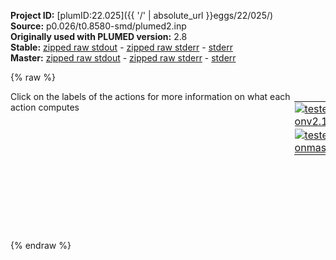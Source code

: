 **Project ID:** [plumID:22.025]({{ '/' | absolute_url }}eggs/22/025/)  
**Source:** p0.026/t0.8580-smd/plumed2.inp  
**Originally used with PLUMED version:** 2.8  
**Stable:** [zipped raw stdout](plumed2.inp.plumed.stdout.txt.zip) - [zipped raw stderr](plumed2.inp.plumed.stderr.txt.zip) - [stderr](plumed2.inp.plumed.stderr)  
**Master:** [zipped raw stdout](plumed2.inp.plumed_master.stdout.txt.zip) - [zipped raw stderr](plumed2.inp.plumed_master.stderr.txt.zip) - [stderr](plumed2.inp.plumed_master.stderr)  

{% raw %}
<div style="width: 100%; float:left">
<div style="width: 90%; float:left" id="value_details_data/p0.026/t0.8580-smd/plumed2.inp"> Click on the labels of the actions for more information on what each action computes </div>
<div style="width: 10%; float:left"><table><tr><td style="padding:1px"><a href="plumed2.inp.plumed.stderr"><img src="https://img.shields.io/badge/v2.10-passing-green.svg" alt="tested onv2.10" /></a></td></tr><tr><td style="padding:1px"><a href="plumed2.inp.plumed_master.stderr"><img src="https://img.shields.io/badge/master-passing-green.svg" alt="tested onmaster" /></a></td></tr></table></div></div>
<pre style="width=97%;">
<span class="plumedtooltip" style="color:green">UNITS<span class="right">This command sets the internal units for the code. <a href="https://www.plumed.org/doc-master/user-doc/html/_u_n_i_t_s.html" style="color:green">More details</a><i></i></span></span> <span class="plumedtooltip">NATURAL<span class="right"> use natural units<i></i></span></span>
<br/><span style="display:none;" id="data/p0.026/t0.8580-smd/plumed2.inp">The UNITS action with label <b></b> calculates something</span><span class="plumedtooltip" style="color:green">VOLUME<span class="right">Calculate the volume of the simulation box. <a href="https://www.plumed.org/doc-master/user-doc/html/_v_o_l_u_m_e.html" style="color:green">More details</a><i></i></span></span> <span class="plumedtooltip">LABEL<span class="right">a label for the action so that its output can be referenced in the input to other actions<i></i></span></span>=<b name="data/p0.026/t0.8580-smd/plumed2.inpvol" onclick='showPath("data/p0.026/t0.8580-smd/plumed2.inp","data/p0.026/t0.8580-smd/plumed2.inpvol","data/p0.026/t0.8580-smd/plumed2.inpvol","black")'>vol</b><span style="display:none;" id="data/p0.026/t0.8580-smd/plumed2.inpvol">The VOLUME action with label <b>vol</b> calculates the following quantities:<table  align="center" frame="void" width="95%" cellpadding="5%"><tr><td width="5%"><b> Quantity </b>  </td><td width="5%"><b> Type </b>  </td><td><b> Description </b> </td></tr><tr><td width="5%">vol</td><td width="5%"><font color="black">scalar</font></td><td>the volume of simulation box</td></tr></table></span>
<span class="plumedtooltip" style="color:green">CUSTOM<span class="right">Calculate a combination of variables using a custom expression. <a href="https://www.plumed.org/doc-master/user-doc/html/_c_u_s_t_o_m.html" style="color:green">More details</a><i></i></span></span> <span class="plumedtooltip">ARG<span class="right">the values input to this function<i></i></span></span>=<b name="data/p0.026/t0.8580-smd/plumed2.inpvol">vol</b> <span class="plumedtooltip">FUNC<span class="right">the function you wish to evaluate<i></i></span></span>=x/17576 <span class="plumedtooltip">PERIODIC<span class="right">if the output of your function is periodic then you should specify the periodicity of the function<i></i></span></span>=NO <span class="plumedtooltip">LABEL<span class="right">a label for the action so that its output can be referenced in the input to other actions<i></i></span></span>=<b name="data/p0.026/t0.8580-smd/plumed2.inpmolvol" onclick='showPath("data/p0.026/t0.8580-smd/plumed2.inp","data/p0.026/t0.8580-smd/plumed2.inpmolvol","data/p0.026/t0.8580-smd/plumed2.inpmolvol","black")'>molvol</b><span style="display:none;" id="data/p0.026/t0.8580-smd/plumed2.inpmolvol">The CUSTOM action with label <b>molvol</b> calculates the following quantities:<table  align="center" frame="void" width="95%" cellpadding="5%"><tr><td width="5%"><b> Quantity </b>  </td><td width="5%"><b> Type </b>  </td><td><b> Description </b> </td></tr><tr><td width="5%">molvol</td><td width="5%"><font color="black">scalar</font></td><td>an arbitrary function</td></tr></table></span>
<br/><span id="data/p0.026/t0.8580-smd/plumed2.inpdefres_short"><span class="plumedtooltip" style="color:green">MOVINGRESTRAINT<span class="right">Add a time-dependent, harmonic restraint on one or more variables. This action has <a class="toggler" href='javascript:;' onclick='toggleDisplay("data/p0.026/t0.8580-smd/plumed2.inpdefres");'>hidden defaults</a>. <a href="https://www.plumed.org/doc-master/user-doc/html/_m_o_v_i_n_g_r_e_s_t_r_a_i_n_t.html">More details</a><i></i></span></span> ...
  <span class="plumedtooltip">ARG<span class="right">the labels of the scalars on which the bias will act<i></i></span></span>=<b name="data/p0.026/t0.8580-smd/plumed2.inpmolvol">molvol</b>
  <span class="plumedtooltip">STEP0<span class="right">This keyword appears multiple times as STEPx with x=0,1,2,<i></i></span></span>=0       <span class="plumedtooltip">AT0<span class="right">ATx is equal to the position of the restraint at time STEPx<i></i></span></span>=1.7 <span class="plumedtooltip">KAPPA0<span class="right">KAPPAx is equal to the value of the force constants at time STEPx<i></i></span></span>=1e5
  <span class="plumedtooltip">STEP1<span class="right">This keyword appears multiple times as STEPx with x=0,1,2,<i></i></span></span>=2000000 <span class="plumedtooltip">AT1<span class="right">ATx is equal to the position of the restraint at time STEPx<i></i></span></span>=2.2 <span class="plumedtooltip">KAPPA1<span class="right">KAPPAx is equal to the value of the force constants at time STEPx<i></i></span></span>=1e5
  <span class="plumedtooltip">LABEL<span class="right">a label for the action so that its output can be referenced in the input to other actions<i></i></span></span>=<b name="data/p0.026/t0.8580-smd/plumed2.inpres" onclick='showPath("data/p0.026/t0.8580-smd/plumed2.inp","data/p0.026/t0.8580-smd/plumed2.inpres","data/p0.026/t0.8580-smd/plumed2.inpres","black")'>res</b><span style="display:none;" id="data/p0.026/t0.8580-smd/plumed2.inpres">The MOVINGRESTRAINT action with label <b>res</b> calculates the following quantities:<table  align="center" frame="void" width="95%" cellpadding="5%"><tr><td width="5%"><b> Quantity </b>  </td><td width="5%"><b> Type </b>  </td><td><b> Description </b> </td></tr><tr><td width="5%">res.bias</td><td width="5%"><font color="black">scalar</font></td><td>the instantaneous value of the bias potential</td></tr><tr><td width="5%">res.force2</td><td width="5%"><font color="black">scalar</font></td><td>the instantaneous value of the squared force due to this bias potential</td></tr><tr><td width="5%">res.molvol_cntr</td><td width="5%"><font color="black">scalar</font></td><td>one or multiple instances of this quantity can be referenced elsewhere in the input file. these quantities will named with  the arguments of the bias followed by the character string _cntr. These quantities give the instantaneous position of the center of the harmonic potential. This particular component measures this quantity for the input CV named molvol</td></tr><tr><td width="5%">res.molvol_work</td><td width="5%"><font color="black">scalar</font></td><td>one or multiple instances of this quantity can be referenced elsewhere in the input file. These quantities will named with the arguments of the bias followed by the character string _work. These quantities tell the user how much work has been done by the potential in dragging the system along the various colvar axis. This particular component measures this quantity for the input CV named molvol</td></tr><tr><td width="5%">res.molvol_kappa</td><td width="5%"><font color="black">scalar</font></td><td>one or multiple instances of this quantity can be referenced elsewhere in the input file. These quantities will named with the arguments of the bias followed by the character string _kappa. These quantities tell the user the time dependent value of kappa. This particular component measures this quantity for the input CV named molvol</td></tr><tr><td width="5%">res.work</td><td width="5%"><font color="black">scalar</font></td><td>the total work performed changing this restraint</td></tr></table></span>
... MOVINGRESTRAINT
</span><span id="data/p0.026/t0.8580-smd/plumed2.inpdefres_long" style="display:none;"><span class="plumedtooltip" style="color:green">MOVINGRESTRAINT<span class="right">Add a time-dependent, harmonic restraint on one or more variables. This action uses the <a class="toggler" href='javascript:;' onclick='toggleDisplay("data/p0.026/t0.8580-smd/plumed2.inpdefres");'>defaults shown here</a>. <a href="https://www.plumed.org/doc-master/user-doc/html/_m_o_v_i_n_g_r_e_s_t_r_a_i_n_t.html">More details</a><i></i></span></span> ...
  <span class="plumedtooltip">ARG<span class="right">the labels of the scalars on which the bias will act<i></i></span></span>=<b name="data/p0.026/t0.8580-smd/plumed2.inpmolvol">molvol</b>
  <span class="plumedtooltip">STEP0<span class="right">This keyword appears multiple times as STEPx with x=0,1,2,<i></i></span></span>=0       <span class="plumedtooltip">AT0<span class="right">ATx is equal to the position of the restraint at time STEPx<i></i></span></span>=1.7 <span class="plumedtooltip">KAPPA0<span class="right">KAPPAx is equal to the value of the force constants at time STEPx<i></i></span></span>=1e5
  <span class="plumedtooltip">STEP1<span class="right">This keyword appears multiple times as STEPx with x=0,1,2,<i></i></span></span>=2000000 <span class="plumedtooltip">AT1<span class="right">ATx is equal to the position of the restraint at time STEPx<i></i></span></span>=2.2 <span class="plumedtooltip">KAPPA1<span class="right">KAPPAx is equal to the value of the force constants at time STEPx<i></i></span></span>=1e5
  <span class="plumedtooltip">LABEL<span class="right">a label for the action so that its output can be referenced in the input to other actions<i></i></span></span>=<b name="data/p0.026/t0.8580-smd/plumed2.inpres" onclick='showPath("data/p0.026/t0.8580-smd/plumed2.inp","data/p0.026/t0.8580-smd/plumed2.inpres","data/p0.026/t0.8580-smd/plumed2.inpres","black")'>res</b>
 <span class="plumedtooltip">VERSE<span class="right"> Tells plumed whether the restraint is only acting for CV larger (U) or smaller (L) than the restraint or whether it is acting on both sides (B)<i></i></span></span>=B
... MOVINGRESTRAINT
</span><br/><span class="plumedtooltip" style="color:green">FLUSH<span class="right">This command instructs plumed to flush all the open files with a user specified frequency. <a href="https://www.plumed.org/doc-master/user-doc/html/_f_l_u_s_h.html" style="color:green">More details</a><i></i></span></span> <span class="plumedtooltip">STRIDE<span class="right">the frequency with which all the open files should be flushed<i></i></span></span>=2000
<span class="plumedtooltip" style="color:green">PRINT<span class="right">Print quantities to a file. <a href="https://www.plumed.org/doc-master/user-doc/html/_p_r_i_n_t.html" style="color:green">More details</a><i></i></span></span> <span class="plumedtooltip">ARG<span class="right">the labels of the values that you would like to print to the file<i></i></span></span>=<b name="data/p0.026/t0.8580-smd/plumed2.inpmolvol">molvol</b>,<b name="data/p0.026/t0.8580-smd/plumed2.inpres">res.work</b> <span class="plumedtooltip">STRIDE<span class="right"> the frequency with which the quantities of interest should be output<i></i></span></span>=200 <span class="plumedtooltip">FILE<span class="right">the name of the file on which to output these quantities<i></i></span></span>=colvar
</pre>
{% endraw %}
